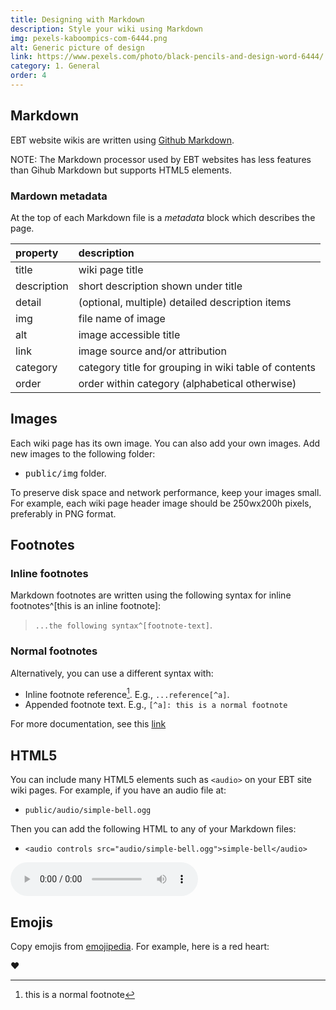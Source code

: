```yaml
---
title: Designing with Markdown
description: Style your wiki using Markdown
img: pexels-kaboompics-com-6444.png
alt: Generic picture of design
link: https://www.pexels.com/photo/black-pencils-and-design-word-6444/
category: 1. General
order: 4
---
```


## Markdown
EBT website wikis are written using
[Github Markdown](https://www.markdownguide.org/basic-syntax).

NOTE: The Markdown processor used by EBT websites 
has less features than Gihub Markdown but
supports HTML5 elements.

### Mardown metadata
At the top of each Markdown file is a *metadata* block which
describes the page.

| property | description |
| :---- | :---- |
| title | wiki page title |
| description | short description shown under title |
| detail | (optional, multiple) detailed description items |
| img | file name of image |
| alt | image accessible title |
| link | image source and/or attribution |
| category | category title for grouping in wiki table of contents |
| order | order within category (alphabetical otherwise) |

## Images

Each wiki page has its own image. 
You can also add your own images.
Add new images to the following folder:

* <kbd>public/img</kbd> folder.

To preserve disk space and network performance, keep your images small.
For example, each wiki page header image should be 250wx200h pixels, preferably in PNG format.

## Footnotes

### Inline footnotes
Markdown footnotes are written using the following syntax for 
inline footnotes^[this is an inline footnote]:

> ```...the following syntax^[footnote-text]```.

### Normal footnotes
Alternatively, you can use a different syntax with:

* Inline footnote reference[^a]. E.g., ```...reference[^a]```.
* Appended footnote text. E.g., ```[^a]: this is a normal footnote```

For more documentation, see this [link](https://github.com/markdown-it/markdown-it-footnote)

## HTML5
You can include many HTML5 elements such as `<audio>` on your
EBT site wiki pages. 
For example, if you have an audio file at:

* ```public/audio/simple-bell.ogg```

Then you can add the following HTML to any of your Markdown files:

* ``` <audio controls src="audio/simple-bell.ogg">simple-bell</audio> ```

<audio controls src="audio/simple-bell.ogg">simple-bell</audio>

## Emojis
Copy emojis from [emojipedia](https://emojipedia.org/red-heart/).
For example, here is a red heart:

❤️

[^a]: this is a normal footnote
